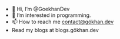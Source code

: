 - 👋 Hi, I’m @GoekhanDev
- 👀 I’m interested in programming.
- 📫 How to reach me contact@gökhan.dev
- Read my blogs at blogs.gökhan.dev

<!---
GoekhanDev/GoekhanDev is a ✨ special ✨ repository because its `README.md` (this file) appears on your GitHub profile.
You can click the Preview link to take a look at your changes.
--->
